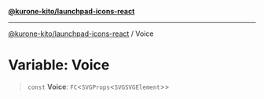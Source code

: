 [**@kurone-kito/launchpad-icons-react**](../README.md)

***

[@kurone-kito/launchpad-icons-react](../globals.md) / Voice

# Variable: Voice

> `const` **Voice**: `FC`\<`SVGProps`\<`SVGSVGElement`\>\>
